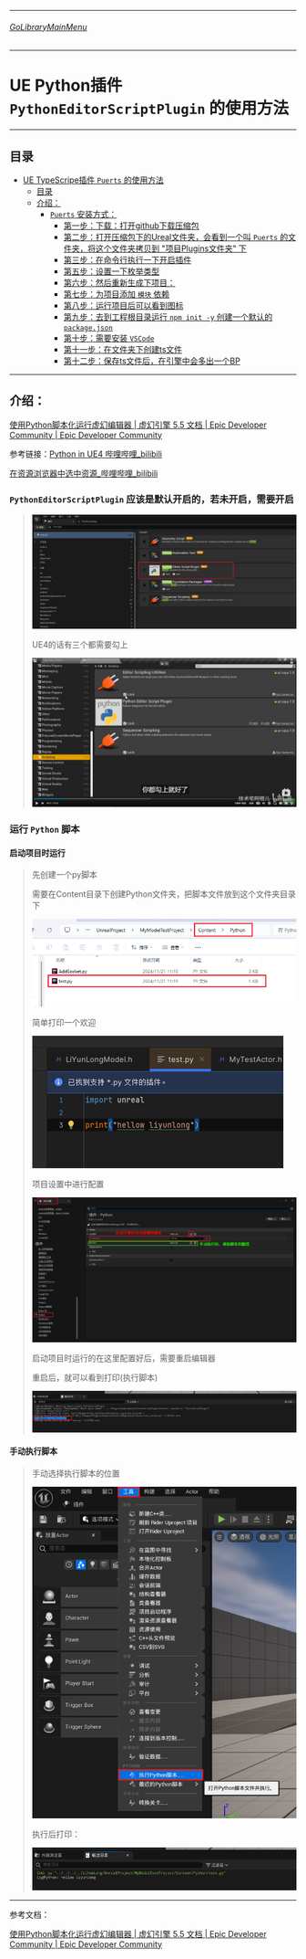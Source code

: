 ___________________________________________________________________________________________
###### [GoLibraryMainMenu](../_LibraryMainMenu_.md)
___________________________________________________________________________________________
# UE  Python插件 `PythonEditorScriptPlugin` 的使用方法


___________________________________________________________________________________________


## 目录

- [UE  TypeScripe插件 `Puerts` 的使用方法](#ue--typescripe插件-puerts-的使用方法)
  - [目录](#目录)
  - [介绍：](#介绍)
    - [`Puerts` 安装方式：](#puerts-安装方式)
      - [第一步：下载：打开github下载压缩包](#第一步下载打开github下载压缩包)
      - [第二步：打开压缩包下的Ureal文件夹，会看到一个叫 `Puerts` 的文件夹，将这个文件夹拷贝到 "项目Plugins文件夹" 下](#第二步打开压缩包下的ureal文件夹会看到一个叫-puerts-的文件夹将这个文件夹拷贝到-项目plugins文件夹-下)
      - [第三步：在命令行执行一下开启插件](#第三步在命令行执行一下开启插件)
      - [第五步：设置一下枚举类型](#第五步设置一下枚举类型)
      - [第六步：然后重新生成下项目：](#第六步然后重新生成下项目)
      - [第七步：为项目添加 `模块` 依赖](#第七步为项目添加-模块-依赖)
      - [第八步：运行项目后可以看到图标](#第八步运行项目后可以看到图标)
      - [第九步：去到工程根目录运行 `npm init -y` 创建一个默认的 `package.json`](#第九步去到工程根目录运行-npm-init--y-创建一个默认的-packagejson)
      - [第十步：需要安装 `VSCode`](#第十步需要安装-vscode)
      - [第十一步：在文件夹下创建ts文件](#第十一步在文件夹下创建ts文件)
      - [第十二步：保存ts文件后，在引擎中会多出一个BP](#第十二步保存ts文件后在引擎中会多出一个bp)


___________________________________________________________________________________________

## 介绍：

[使用Python脚本化运行虚幻编辑器 | 虚幻引擎 5.5 文档 | Epic Developer Community | Epic Developer Community](https://dev.epicgames.com/documentation/zh-cn/unreal-engine/scripting-the-unreal-editor-using-python)

参考链接：[Python in UE4 哔哩哔哩_bilibili](https://www.bilibili.com/video/BV1PE411d7z8/?spm_id_from=333.880.my_history.page.click&vd_source=9e1e64122d802b4f7ab37bd325a89e6c)

[在资源浏览器中选中资源_哔哩哔哩_bilibili](https://www.bilibili.com/video/BV1PE411d7z8/?p=10&spm_id_from=333.880.my_history.page.click&vd_source=9e1e64122d802b4f7ab37bd325a89e6c)

### `PythonEditorScriptPlugin` 应该是默认开启的，若未开启，需要开启

>![image-20241121112354081](./Image/UE_Python_PythonEditorScriptPlugin/image-20241121112354081.png)
>
>UE4的话有三个都需要勾上
>
>![image-20241126155920776](./Image/UE_Python_PythonEditorScriptPlugin/image-20241126155920776.png)

### 运行 `Python` 脚本

#### 启动项目时运行

> 先创建一个py脚本
>
> 需要在Content目录下创建Python文件夹，把脚本文件放到这个文件夹目录下
>
> ![image-20241121112814866](./Image/UE_Python_PythonEditorScriptPlugin/image-20241121112814866.png)
>
> 简单打印一个欢迎
>
> ![image-20241121113033001](./Image/UE_Python_PythonEditorScriptPlugin/image-20241121113033001.png)
>
> 项目设置中进行配置
>
> ![image-20241121112856795](./Image/UE_Python_PythonEditorScriptPlugin/image-20241121112856795.png)
>
> 启动项目时运行的在这里配置好后，需要重启编辑器
>
> 重启后，就可以看到打印(执行脚本)
>
> ![image-20241121112703559](./Image/UE_Python_PythonEditorScriptPlugin/image-20241121112703559.png)

#### 手动执行脚本

> 手动选择执行脚本的位置
>
> ![image-20241121113208342](./Image/UE_Python_PythonEditorScriptPlugin/image-20241121113208342.png)
>
> 执行后打印：
>
> ![image-20241121113252697](./Image/UE_Python_PythonEditorScriptPlugin/image-20241121113252697.png)

------

参考文档：

[使用Python脚本化运行虚幻编辑器 | 虚幻引擎 5.5 文档 | Epic Developer Community | Epic Developer Community](https://dev.epicgames.com/documentation/zh-cn/unreal-engine/scripting-the-unreal-editor-using-python)